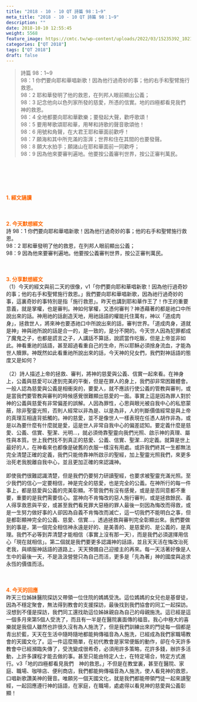 ```yaml
---
title: "2018 - 10 - 10 QT 詩篇 98：1~9"
meta_title: "2018 - 10 - 10 QT 詩篇 98：1~9"
description: ""
date: 2018-10-10 12:55:45
weight: 5568
feature_image: https://cmtc.tw/wp-content/uploads/2022/03/15235392_10211799862337740_180693556567566654_o-1.webp
categories: ["QT 2018"]
tags: ["QT 2018"]
draft: false
---
```


<blockquote>詩篇 98：1~9<br />
98：1 你們要向耶和華唱新歌！因為他行過奇妙的事；他的右手和聖臂施行救恩。<br />
98：2 耶和華發明了他的救恩，在列邦人眼前顯出公義；<br />
98：3 記念他向以色列家所發的慈愛，所憑的信實。地的四極都看見我們　神的救恩。<br />
98：4 全地都要向耶和華歡樂；要發起大聲，歡呼歌頌！<br />
98：5 要用琴歌頌耶和華，用琴和詩歌的聲音歌頌他！<br />
98：6 用號和角聲，在大君王耶和華面前歡呼！<br />
98：7 願海和其中所充滿的澎湃；世界和住在其間的也要發聲。<br />
98：8 願大水拍手；願諸山在耶和華面前一同歡呼；<br />
98：9 因為他來要審判遍地。他要按公義審判世界，按公正審判萬民。</blockquote><br />
&nbsp;<br />
<br />
&nbsp;<br />
<br />
<span style="color: #ff6600;"><strong>1. </strong><strong>經文誦讀</strong></span><br />
<br />
<span style="color: #ff6600;"><strong> </strong></span><br />
<br />
<span style="color: #ff6600;"><strong>2. 今天默想</strong><strong>經文<br />
</strong></span>詩 98：1 你們要向耶和華唱新歌！因為他行過奇妙的事；他的右手和聖臂施行救恩。<br />
98：2 耶和華發明了他的救恩，在列邦人眼前顯出公義；<br />
98：9 因為他來要審判遍地。他要按公義審判世界，按公正審判萬民。<br />
<br />
&nbsp;<br />
<br />
<span style="color: #ff6600;"><strong>3. 分享默想經文<br />
</strong></span>（1）今天的經文與前二天的很像，v1「你們要向耶和華唱新歌！因為他行過奇妙的事；他的右手和聖臂施行救恩。」我們要向耶和華唱新歌，因為祂行過奇妙的事，這裏奇妙的事特別是指「施行救恩」。昨天也講到耶和華作王了！作王的重要意義，就是掌權，也是審判。神如何掌權，又憑何審判？神憑藉著的都是祂口中所說出來的話。神用祂的話創造天地，用祂話語的權能托住萬有，神以「道成肉身」，拯救世人，將來神也要憑祂口中所說出來的話，審判世界。「道成肉身，道就是神」神與祂所說的話是合一的，是一致的，是分不開的。今天世人因為犯罪都成了魔鬼之子，也都是謊言之子，人講話不算話，說謊當作吃飯，但是上帝並非如此。神看重祂的話語，甚至超過看重自己的生命，所以耶穌必須捨身流血，才能為世人贖罪。神既然如此看重祂所說出來的話，今天神的兒女們，我們對神話語的態度又是如何？<br />
<br />
（2）詩人描述上帝的拯救、審判，將神的慈愛與公義、信實一起來看。在神身上，公義與慈愛可以達到完美的平衡，但是在罪人的身上，我們卻非常困難體會。一般人認為慈愛與公義是相衝突的，要愛人，就不應該行使公義的管教與審判，或是當我們要管教與審判的時候感覺很難顯出慈愛的一面。事實上這是因為罪人對於神的公義與慈愛有非常偏差的誤解。人因為罪性，心思與眼光被自我中心的私慾蒙蔽，除非聖靈光照，否則人經常以非為是、以是為非，人的判斷價值經常是與上帝的真理互相違背抵觸的。神的慈愛，並不是像世人一樣表現在任憑人胡作非為，或是以為要什麼有什麼就是愛，這是世人非常自我中心的偏差認知。要定義什麼是慈愛、公義、信實、聖潔、光明…，就必須倚靠聖靈向我們光照、啟示神的真理、屬性與本質。世上我們找不到真正的慈愛、公義、信實、聖潔…的定義。就算是世上最好的人，在神看來也都像是破舊的衣服一樣沒有用處。或許我們終其一生都無法完全清楚正確的定義，我們只能倚靠神所啟示的聖經，加上聖靈光照我們，來更多治死老我脫離自我中心，並且更加正確的來認識神。<br />
<br />
即使我們很難認識清楚，但是我們仍要努力研讀聖經，也要求被聖靈充滿光照。至少我們的信心一定要相信，神是完全的慈愛，也是完全的公義。在神所行的每一件事上，都是慈愛與公義的完美彰顯。不管我們有沒有感覺，或是是否同意都不重要，重要的是我們需要信心。當神向不肯悔改的惡人施行審判，或是拯救餘民、義人得享救恩與平安，或甚至我們看見罪大惡極的罪人最後一刻因為悔改而得救，或是一生努力做好事的人卻因為自義不肯悔改而滅亡，這一切我們不能明白之事，但是都彰顯神完全的公義、慈愛、信實…，透過拯救與審判完全彰顯出來。我們要做到的事是，第一個完全相信神永遠是好的、是美善的、是慈愛的、是公義的，是真理。我們不必等到弄清楚才能相信（事實上沒有那一天），而是我們必須選擇用信心「現在就相信」。第二個就是我們要更多認識神的話語，並且天天活在悔改治死老我，與順服神話語的道路上，天天預備自己迎接主的再來。每一天活著好像是人生中的最後一天，不是汲汲營營只為自己而活，更多是「先為著」神的國度與追求永恆的價值而活。<br />
<br />
&nbsp;<br />
<br />
<span style="color: #ff6600;"><strong>4. 今天的回應<br />
</strong></span>昨天三位姊妹醫院探訪又帶領一位住院的媽媽受洗。這位媽媽的女兒也是基督徒，因為不穩定聚會，無法得到教會的支援探訪，最後找到我們協會的同工一起探訪。沒想到不僅是探訪，我們同工還找助這位姊妹親自為自己的母親施洗。這已經是這一個多月來第5個人受洗了，而且有一半是在醫院裏面傳的福音。我心中極大的喜樂就是我個人雖然也許很久沒有為人施洗了，但是我們訓練出來的門徒每一個都是青出於藍，天天在生活中隨時隨地都能夠傳福音為人施洗，已經成為我們家職場教會的天國文化了。這一件這麼簡單，在初代教會是家常便飯的動作，卻在今天許多教會中已經瀕臨失傳了，受洗變成很希奇，必須用許多策略，花許多錢，辦許多活動，上許多課程才能去做的事。甚至只能由特定人士，在特定場合，特定方式進行。v3「地的四極都看見我們　神的救恩。」不但是在教堂裏，甚至在醫院、家庭、職場、咖啡店、便利商店，我們都能夠傳福音為人施洗，使人看見神的救恩，口唱新歌讚美神的聲音。唯願另一個天國文化，就是我們都能帶領門徒一起來讀聖經，一起回應遵行神的話語，在家庭，在職場，處處得以看見神的慈愛與公義彰顯！
        